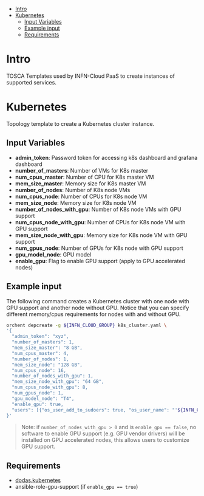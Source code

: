 - [Intro](#intro)
- [Kubernetes](#kubernetes)
  - [Input Variables](#input-variables)
  - [Example input](#example-input)
  - [Requirements](#requirements)

# Intro

TOSCA Templates used by INFN-Cloud PaaS to create instances of supported services.

# Kubernetes

Topology template to create a Kubernetes cluster instance.

## Input Variables

- **admin_token**: Password token for accessing k8s dashboard and grafana dashboard
- **number_of_masters**: Number of VMs for K8s master
- **num_cpus_master**: Number of CPU for K8s master VM
- **mem_size_master**: Memory size for K8s master VM
- **number_of_nodes**: Number of K8s node VMs
- **num_cpus_node**: Number of CPUs for K8s node VM
- **mem_size_node**: Memory size for K8s node VM
- **number_of_nodes_with_gpu**: Number of K8s node VMs with GPU support
- **num_cpus_node_with_gpu**: Number of CPUs for K8s node VM with GPU support
- **mem_size_node_with_gpu**: Memory size for K8s node VM with GPU support
- **num_gpus_node**: Number of GPUs for K8s node with GPU support
- **gpu_model_node**: GPU model
- **enable_gpu**: Flag to enable GPU support (apply to GPU accelerated nodes)

## Example input

The following command creates a Kubernetes cluster with one node with GPU support and another node without GPU.
Notice that you can specify different memory/cpus requirements for nodes with and without GPU.

```sh
orchent depcreate -g ${INFN_CLOUD_GROUP} k8s_cluster.yaml \
'{
  "admin_token": "xyz",
  "number_of_masters": 1,
  "mem_size_master": "8 GB",
  "num_cpus_master": 4,
  "number_of_nodes": 1,
  "mem_size_node": "128 GB",
  "num_cpus_node": 16,
  "number_of_nodes_with_gpu": 1,
  "mem_size_node_with_gpu": "64 GB",
  "num_cpus_node_with_gpu": 8,
  "num_gpus_node": 1,
  "gpu_model_node": "T4",
  "enable_gpu": true,
  "users": [{"os_user_add_to_sudoers": true, "os_user_name": "'${INFN_CLOUD_USERNAME}'", "os_user_ssh_public_key": "'${INFN_CLOUD_PUBLIC_KEY}'"}]
}'
```

> Note: if `number_of_nodes_with_gpu > 0` and is `enable_gpu == false`, no software to enable GPU support (e.g. GPU vendor drivers) will be installed on GPU accelerated nodes, this allows users to customize GPU support.

## Requirements

- [dodas.kubernetes](#https://galaxy.ansible.com/dodas/kubernetes)
- ansible-role-gpu-support (if `enable_gpu == true`)
